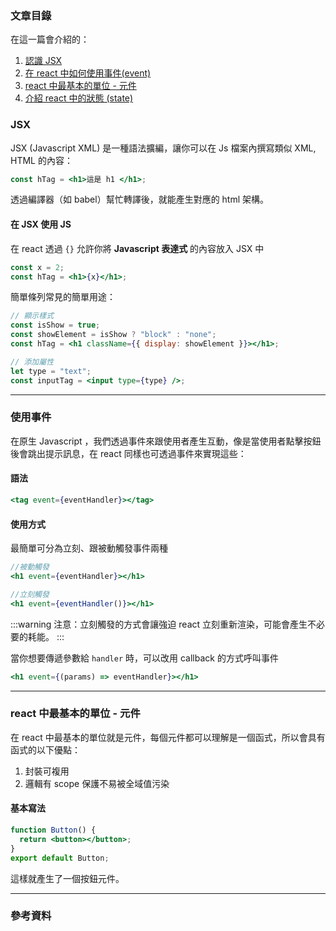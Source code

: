 ### 文章目錄

在這一篇會介紹的：

1. <a href="#jsx">認識 JSX</a>
2. <a href="#使用事件">在 react 中如何使用事件(event)</a>
3. <a href="#react-中最基本的單位---元件">react 中最基本的單位 - 元件</a>
4. <a href="#介紹-react-中的狀態-state">介紹 react 中的狀態 (state)</a>

### JSX

JSX (Javascript XML) 是一種語法擴編，讓你可以在 Js 檔案內撰寫類似 XML, HTML 的內容：

```jsx
const hTag = <h1>這是 h1 </h1>;
```

透過編譯器（如 babel）幫忙轉譯後，就能產生對應的 html 架構。

#### 在 JSX 使用 JS

在 react 透過 `{}` 允許你將 **Javascript 表達式** 的內容放入 JSX 中

```jsx
const x = 2;
const hTag = <h1>{x}</h1>;
```

簡單條列常見的簡單用途：

```jsx
// 顯示樣式
const isShow = true;
const showElement = isShow ? "block" : "none";
const hTag = <h1 className={{ display: showElement }}></h1>;

// 添加屬性
let type = "text";
const inputTag = <input type={type} />;
```

---

### 使用事件

在原生 Javascript ，我們透過事件來跟使用者產生互動，像是當使用者點擊按鈕後會跳出提示訊息，在 react 同樣也可透過事件來實現這些：

#### 語法

```jsx
<tag event={eventHandler}></tag>
```

#### 使用方式

最簡單可分為立刻、跟被動觸發事件兩種

```jsx
//被動觸發
<h1 event={eventHandler}></h1>

//立刻觸發
<h1 event={eventHandler()}></h1>
```

:::warning
注意：立刻觸發的方式會讓強迫 react 立刻重新渲染，可能會產生不必要的耗能。
:::

當你想要傳遞參數給 `handler` 時，可以改用 callback 的方式呼叫事件

```jsx
<h1 event={(params) => eventHandler}></h1>
```

---

### react 中最基本的單位 - 元件

在 react 中最基本的單位就是元件，每個元件都可以理解是一個函式，所以會具有函式的以下優點：

1. 封裝可複用
2. 邏輯有 scope 保護不易被全域值污染

#### 基本寫法

```jsx
function Button() {
  return <button></button>;
}
export default Button;
```

這樣就產生了一個按鈕元件。

---

### 參考資料
